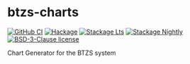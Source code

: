 # btzs-charts

[![GitHub CI](https://github.com/mminutoli/btzs-charts/workflows/CI/badge.svg)](https://github.com/mminutoli/btzs-charts/actions)
[![Hackage](https://img.shields.io/hackage/v/btzs-charts.svg?logo=haskell)](https://hackage.haskell.org/package/btzs-charts)
[![Stackage Lts](http://stackage.org/package/btzs-charts/badge/lts)](http://stackage.org/lts/package/btzs-charts)
[![Stackage Nightly](http://stackage.org/package/btzs-charts/badge/nightly)](http://stackage.org/nightly/package/btzs-charts)
[![BSD-3-Clause license](https://img.shields.io/badge/license-BSD--3--Clause-blue.svg)](LICENSE)

Chart Generator for the BTZS system

